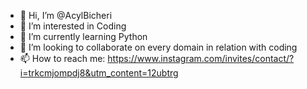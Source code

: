- 👋 Hi, I’m @AcylBicheri
- 👀 I’m interested in Coding
- 🌱 I’m currently learning Python
- 💞️ I’m looking to collaborate on every domain in relation with coding
- 📫 How to reach me: https://www.instagram.com/invites/contact/?i=trkcmjompdj8&utm_content=12ubtrg
